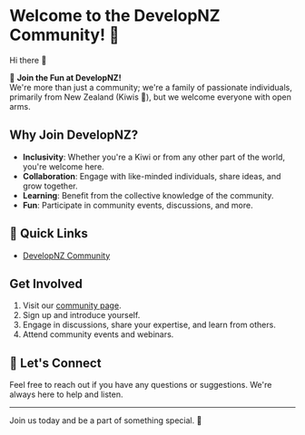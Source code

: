 # Welcome to the DevelopNZ Community! 🥝

Hi there 👋

🌈 **Join the Fun at DevelopNZ!**  
We're more than just a community; we're a family of passionate individuals, primarily from New Zealand (Kiwis 🥝), but we welcome everyone with open arms.

## Why Join DevelopNZ?
- **Inclusivity**: Whether you're a Kiwi or from any other part of the world, you're welcome here.
- **Collaboration**: Engage with like-minded individuals, share ideas, and grow together.
- **Learning**: Benefit from the collective knowledge of the community.
- **Fun**: Participate in community events, discussions, and more.

## 🚀 Quick Links
- [DevelopNZ Community](https://dev.elop.nz/)

## Get Involved
1. Visit our [community page](https://dev.elop.nz/).
2. Sign up and introduce yourself.
3. Engage in discussions, share your expertise, and learn from others.
4. Attend community events and webinars.

## 🤝 Let's Connect
Feel free to reach out if you have any questions or suggestions. We're always here to help and listen.

---

Join us today and be a part of something special. 🌟
